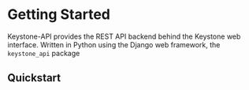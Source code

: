 # Getting Started

Keystone-API provides the REST API backend behind the Keystone web interface.
Written in Python using the Django web framework, the `keystone_api` package 

## Quickstart

